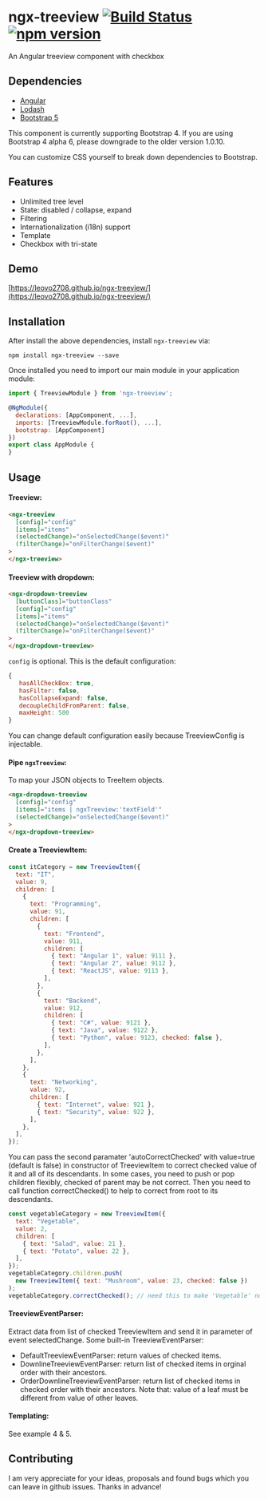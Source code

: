 # ngx-treeview [![Build Status](https://travis-ci.org/leovo2708/ngx-treeview.svg?branch=master)](https://travis-ci.org/leovo2708/ngx-treeview) [![npm version](https://badge.fury.io/js/ngx-treeview.svg)](https://badge.fury.io/js/ngx-treeview)

An Angular treeview component with checkbox

## Dependencies

- [Angular](https://angular.io)
- [Lodash](https://lodash.com)
- [Bootstrap 5](https://getbootstrap.com)

This component is currently supporting Bootstrap 4. If you are using Bootstrap 4 alpha 6, please downgrade to the older version 1.0.10.

You can customize CSS yourself to break down dependencies to Bootstrap.

## Features

- Unlimited tree level
- State: disabled / collapse, expand
- Filtering
- Internationalization (i18n) support
- Template
- Checkbox with tri-state

## Demo

[https://leovo2708.github.io/ngx-treeview/](https://leovo2708.github.io/ngx-treeview/)

## Installation

After install the above dependencies, install `ngx-treeview` via:

```shell
npm install ngx-treeview --save
```

Once installed you need to import our main module in your application module:

```js
import { TreeviewModule } from 'ngx-treeview';

@NgModule({
  declarations: [AppComponent, ...],
  imports: [TreeviewModule.forRoot(), ...],
  bootstrap: [AppComponent]
})
export class AppModule {
}
```

## Usage

#### Treeview:

```html
<ngx-treeview
  [config]="config"
  [items]="items"
  (selectedChange)="onSelectedChange($event)"
  (filterChange)="onFilterChange($event)"
>
</ngx-treeview>
```

#### Treeview with dropdown:

```html
<ngx-dropdown-treeview
  [buttonClass]="buttonClass"
  [config]="config"
  [items]="items"
  (selectedChange)="onSelectedChange($event)"
  (filterChange)="onFilterChange($event)"
>
</ngx-dropdown-treeview>
```

`config` is optional. This is the default configuration:

```js
{
   hasAllCheckBox: true,
   hasFilter: false,
   hasCollapseExpand: false,
   decoupleChildFromParent: false,
   maxHeight: 500
}
```

You can change default configuration easily because TreeviewConfig is injectable.

#### Pipe `ngxTreeview`:

To map your JSON objects to TreeItem objects.

```html
<ngx-dropdown-treeview
  [config]="config"
  [items]="items | ngxTreeview:'textField'"
  (selectedChange)="onSelectedChange($event)"
>
</ngx-dropdown-treeview>
```

#### Create a TreeviewItem:

```js
const itCategory = new TreeviewItem({
  text: "IT",
  value: 9,
  children: [
    {
      text: "Programming",
      value: 91,
      children: [
        {
          text: "Frontend",
          value: 911,
          children: [
            { text: "Angular 1", value: 9111 },
            { text: "Angular 2", value: 9112 },
            { text: "ReactJS", value: 9113 },
          ],
        },
        {
          text: "Backend",
          value: 912,
          children: [
            { text: "C#", value: 9121 },
            { text: "Java", value: 9122 },
            { text: "Python", value: 9123, checked: false },
          ],
        },
      ],
    },
    {
      text: "Networking",
      value: 92,
      children: [
        { text: "Internet", value: 921 },
        { text: "Security", value: 922 },
      ],
    },
  ],
});
```

You can pass the second paramater 'autoCorrectChecked' with value=true (default is false) in constructor of TreeviewItem to correct checked value of it and all of its descendants. In some cases, you need to push or pop children flexibly, checked of parent may be not correct. Then you need to call function correctChecked() to help to correct from root to its descendants.

```js
const vegetableCategory = new TreeviewItem({
  text: "Vegetable",
  value: 2,
  children: [
    { text: "Salad", value: 21 },
    { text: "Potato", value: 22 },
  ],
});
vegetableCategory.children.push(
  new TreeviewItem({ text: "Mushroom", value: 23, checked: false })
);
vegetableCategory.correctChecked(); // need this to make 'Vegetable' node to change checked value from true to false
```

#### TreeviewEventParser:

Extract data from list of checked TreeviewItem and send it in parameter of event selectedChange. Some built-in TreeviewEventParser:

- DefaultTreeviewEventParser: return values of checked items.
- DownlineTreeviewEventParser: return list of checked items in orginal order with their ancestors.
- OrderDownlineTreeviewEventParser: return list of checked items in checked order with their ancestors. Note that: value of a leaf must be different from value of other leaves.

#### Templating:

See example 4 & 5.

## Contributing

I am very appreciate for your ideas, proposals and found bugs which you can leave in github issues. Thanks in advance!
